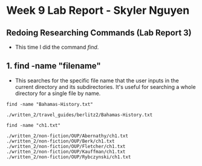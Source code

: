 # **Week 9 Lab Report - Skyler Nguyen**

## Redoing Researching Commands (Lab Report 3)

* This time I did the command *find*.

## 1. **find -name "filename"**

* This searches for the specific file name that the user inputs in the current directory and its subdirectories. It's useful for searching a whole directory for a single file by name.

```
find -name "Bahamas-History.txt"

./written_2/travel_guides/berlitz2/Bahamas-History.txt
```

```
find -name "ch1.txt"

./written_2/non-fiction/OUP/Abernathy/ch1.txt
./written_2/non-fiction/OUP/Berk/ch1.txt
./written_2/non-fiction/OUP/Fletcher/ch1.txt
./written_2/non-fiction/OUP/Kauffman/ch1.txt
./written_2/non-fiction/OUP/Rybczynski/ch1.txt
```


